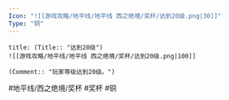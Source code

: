 ```yaml
---
Icon: "![[游戏攻略/地平线/地平线 西之绝境/奖杯/达到20级.png|30]]"
Type: "铜"
---
```

```ad-common-bronze-trophy
title: (Title:: "达到20级")
![[游戏攻略/地平线/地平线 西之绝境/奖杯/达到20级.png|100]]

(Comment:: "玩家等级达到20级。")
```

#地平线/西之绝境/奖杯 #奖杯 #铜
